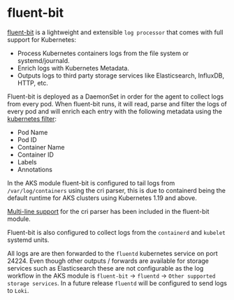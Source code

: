 # fluent-bit

[fluent-bit](https://docs.fluentbit.io/manual/installation/kubernetes) is a lightweight and extensible `log processor` that comes with full support for Kubernetes:

- Process Kubernetes containers logs from the file system or systemd/journald.
- Enrich logs with Kubernetes Metadata.
- Outputs logs to third party storage services like Elasticsearch, InfluxDB, HTTP, etc.

Fluent-bit is deployed as a DaemonSet in order for the agent to collect logs from every pod. When fluent-bit runs, it will read, parse and filter the logs of every pod and will enrich each entry with the following metadata using the [kubernetes filter](https://docs.fluentbit.io/manual/v/1.6/pipeline/filters/kubernetes):

- Pod Name
- Pod ID
- Container Name
- Container ID
- Labels
- Annotations

In the AKS module fluent-bit is configured to tail logs from `/var/log/containers` using the cri parser, this is due to containerd being the default runtime for AKS clusters using Kubernetes 1.19 and above.

[Multi-line support](https://docs.fluentbit.io/manual/administration/configuring-fluent-bit/multiline-parsing) for the cri parser has been included in the fluent-bit module.

Fluent-bit is also configured to collect logs from the `containerd` and `kubelet` systemd units.

All logs are are then forwarded to the `fluentd` kubernetes service on port 24224. Even though other outputs / forwards are available for storage services such as Elasticsearch these are not configurable as the log workflow in the AKS module is `fluent-bit` -> `fluentd` -> `Other supported storage services`. In a future release `fluentd` will be configured to send logs to `Loki`.
